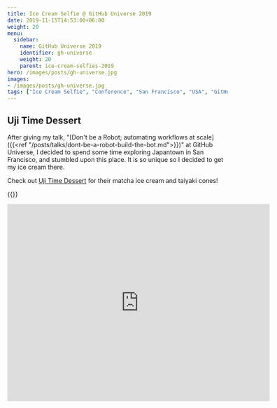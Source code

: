 ```yaml
---
title: Ice Cream Selfie @ GitHub Universe 2019
date: 2019-11-15T14:53:00+06:00
weight: 20
menu:
  sidebar:
    name: GitHub Universe 2019
    identifier: gh-universe
    weight: 20
    parent: ice-cream-selfies-2019
hero: /images/posts/gh-universe.jpg
images:
- /images/posts/gh-universe.jpg
tags: ["Ice Cream Selfie", "Conference", "San Francisco", "USA", "GitHub"]
---
```


## Uji Time Dessert

After giving my talk, "[Don't be a Robot; automating workflows at scale]({{<ref "/posts/talks/dont-be-a-robot-build-the-bot.md">}})" at GitHub
Universe, I decided to spend some time exploring Japantown in San Francisco,
and stumbled upon this place. It is so unique so I decided to get my ice cream
there.

Check out [Uji Time Dessert](https://www.ujitimedessert.com/) for their matcha
ice cream and taiyaki cones!

{{<x user="mariatta" id="1195475027854077954">}}

<iframe src="https://www.google.com/maps/embed?pb=!1m18!1m12!1m3!1d12612.817961155366!2d-122.44720234458006!3d37.78524719999999!2m3!1f0!2f0!3f0!3m2!1i1024!2i768!4f13.1!3m3!1m2!1s0x808580bed0096de7%3A0xd5272276a2fcda02!2sUji%20Time%20Dessert!5e0!3m2!1sen!2sca!4v1692201587640!5m2!1sen!2sca" width="600" height="450" style="border:0;" allowfullscreen="" loading="lazy" referrerpolicy="no-referrer-when-downgrade"></iframe>
